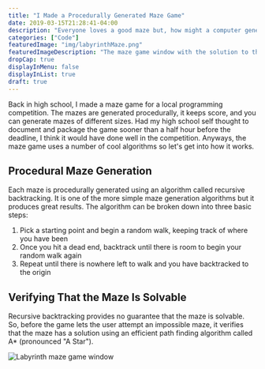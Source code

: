 ```yaml
---
title: "I Made a Procedurally Generated Maze Game"
date: 2019-03-15T21:28:41-04:00
description: "Everyone loves a good maze but, how might a computer generate one. Well, you can generate a maze using a simple algorithm called recursive backtracking. And yes, the algorithm is as cool as its name."
categories: ["Code"]
featuredImage: "img/labyrinthMaze.png"
featuredImageDescription: "The maze game window with the solution to the maze painted over it"
dropCap: true
displayInMenu: false
displayInList: true
draft: true
---
```


Back in high school, I made a maze game for a local programming competition. The mazes are generated procedurally, it keeps score, and you can generate mazes of different sizes. Had my high school self thought to document and package the game sooner than a half hour before the deadline, I think it would have done well in the competition. Anyways, the maze game uses a number of cool algorithms so let's get into how it works.

## Procedural Maze Generation
Each maze is procedurally generated using an algorithm called recursive backtracking. It is one of the more simple maze generation algorithms but it produces great results. The algorithm can be broken down into three basic steps:

1. Pick a starting point and begin a random walk, keeping track of where you have been
2. Once you hit a dead end, backtrack until there is room to begin your random walk again
3. Repeat until there is nowhere left to walk and you have backtracked to the origin



## Verifying That the Maze Is Solvable
Recursive backtracking provides no guarantee that the maze is solvable. So, before the game lets the user attempt an impossible maze, it verifies that the maze has a solution using an efficient path finding algorithm called A* (pronounced "A Star").

![Labyrinth maze game window](/img/labyrinth.png)